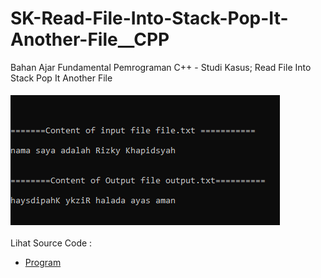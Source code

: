 # SK-Read-File-Into-Stack-Pop-It-Another-File__CPP
Bahan Ajar Fundamental Pemrograman C++ - Studi Kasus; Read File Into Stack Pop It Another File<br><br>
<img src="https://github.com/RizkyKhapidsyah/SK-Read-File-Into-Stack-Pop-It-Another-File__CPP/blob/master/SK-Read-File-Into-Stack-Pop-It-Another-File__CPP/result/001.PNG"><br><br>
Lihat Source Code : <br>
- <a href="https://github.com/RizkyKhapidsyah/SK-Read-File-Into-Stack-Pop-It-Another-File__CPP/blob/master/SK-Read-File-Into-Stack-Pop-It-Another-File__CPP/Source.cpp">Program</a>
